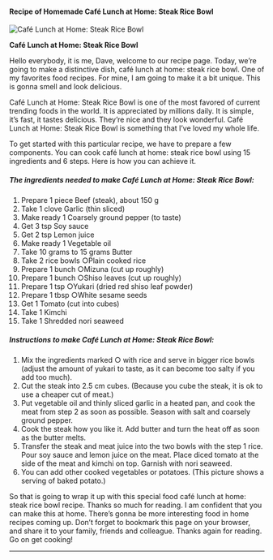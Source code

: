            

#### Recipe of Homemade Café Lunch at Home: Steak Rice Bowl

![Café Lunch at Home: Steak Rice Bowl](https://img-global.cpcdn.com/recipes/5815462913900544/751x532cq70/cafe-lunch-at-home-steak-rice-bowl-recipe-main-photo.jpg)

**Café Lunch at Home: Steak Rice Bowl**

Hello everybody, it is me, Dave, welcome to our recipe page. Today, we’re going to make a distinctive dish, café lunch at home: steak rice bowl. One of my favorites food recipes. For mine, I am going to make it a bit unique. This is gonna smell and look delicious.

Café Lunch at Home: Steak Rice Bowl is one of the most favored of current trending foods in the world. It is appreciated by millions daily. It is simple, it’s fast, it tastes delicious. They’re nice and they look wonderful. Café Lunch at Home: Steak Rice Bowl is something that I’ve loved my whole life.

To get started with this particular recipe, we have to prepare a few components. You can cook café lunch at home: steak rice bowl using 15 ingredients and 6 steps. Here is how you can achieve it.

##### The ingredients needed to make Café Lunch at Home: Steak Rice Bowl:

1.  Prepare 1 piece Beef (steak), about 150 g
2.  Take 1 clove Garlic (thin sliced)
3.  Make ready 1 Coarsely ground pepper (to taste)
4.  Get 3 tsp Soy sauce
5.  Get 2 tsp Lemon juice
6.  Make ready 1 Vegetable oil
7.  Take 10 grams to 15 grams Butter
8.  Take 2 rice bowls ○Plain cooked rice
9.  Prepare 1 bunch ○Mizuna (cut up roughly)
10.  Prepare 1 bunch ○Shiso leaves (cut up roughly)
11.  Prepare 1 tsp ○Yukari (dried red shiso leaf powder)
12.  Prepare 1 tbsp ○White sesame seeds
13.  Get 1 Tomato (cut into cubes)
14.  Take 1 Kimchi
15.  Take 1 Shredded nori seaweed

##### Instructions to make Café Lunch at Home: Steak Rice Bowl:

1.  Mix the ingredients marked ○ with rice and serve in bigger rice bowls (adjust the amount of yukari to taste, as it can become too salty if you add too much).
2.  Cut the steak into 2.5 cm cubes. (Because you cube the steak, it is ok to use a cheaper cut of meat.)
3.  Put vegetable oil and thinly sliced garlic in a heated pan, and cook the meat from step 2 as soon as possible. Season with salt and coarsely ground pepper.
4.  Cook the steak how you like it. Add butter and turn the heat off as soon as the butter melts.
5.  Transfer the steak and meat juice into the two bowls with the step 1 rice. Pour soy sauce and lemon juice on the meat. Place diced tomato at the side of the meat and kimchi on top. Garnish with nori seaweed.
6.  You can add other cooked vegetables or potatoes. (This picture shows a serving of baked potato.)

So that is going to wrap it up with this special food café lunch at home: steak rice bowl recipe. Thanks so much for reading. I am confident that you can make this at home. There’s gonna be more interesting food in home recipes coming up. Don’t forget to bookmark this page on your browser, and share it to your family, friends and colleague. Thanks again for reading. Go on get cooking!

* * *